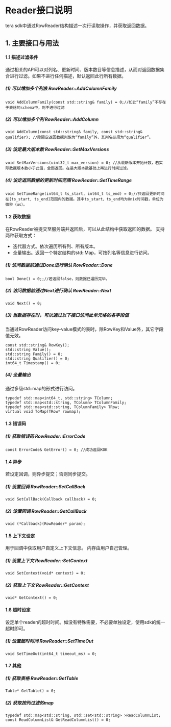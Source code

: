
# Reader接口说明
tera sdk中通过RowReader结构描述一次行读取操作，并获取返回数据。

## 1. 主要接口与用法
#### 1.1 描述过滤条件
通过相关的API可以对列名、更新时间、版本数目等信息描述，从而对返回数据集合进行过滤。如果不进行任何描述，默认返回此行所有数据。
##### (1) 可以增加多个列族  RowReader::AddColumnFamily
```
void AddColumnFamily(const std::string& family) = 0;//如此“family”不存在于表格的schema中，则不进行过滤
```
 
##### (2) 可以增加多个列 RowReader::AddColumn
```
void AddColumn(const std::string& family, const std::string& qualifier); //除限定返回数据列族为“family”外，其列名必须为“qualifier”。
```
 
##### (3) 设定最大版本数  RowReader::SetMaxVersions
```
void SetMaxVersions(uint32_t max_version) = 0; //从最新版本开始计数，若实际数据版本数小于此值，全部返回。在最大版本数基础上再进行时间过滤。
```
 
##### (4) 设定返回数据的更新时间范围  RowReader::SetTimeRange
```
void SetTimeRange(int64_t ts_start, int64_t ts_end) = 0;//只返回更新时间在[ts_start, ts_end]范围内的数据。其中ts_start、ts_end均为Unix时间戳，单位为微秒（us）。
```
 
#### 1.2 获取数据
在RowReader被提交至服务端并返回后，可以从此结构中获取返回的数据。
支持两种获取方式：
<ul>
<li>迭代器方式。依次遍历所有列、所有版本。</li>
<li>全量输出。返回一个特定结构的std::Map，可按列名等信息进行访问。</li>
</ul>

##### (1) 访问数据前通过Done进行确认  RowReader::Done
```
bool Done() = 0;;//若返回false，则数据已遍历完毕。

```
 
##### (2) 访问数据前通过Next进行确认  RowReader::Next
```
void Next() = 0;
```
 
##### (3) 当数据存在时，可以通过以下接口访问此单元格的各字段值
当通过RowReader访问key-value模式的表时，除RowKey和Value外，其它字段值无效。
```
const std::string& RowKey();
std::string Value();
std::string Family() = 0;
std::string Qualifier() = 0;
int64_t Timestamp() = 0;
```
 
##### (4) 全量输出
通过多级std::map的形式进行访问。
```
typedef std::map<int64_t, std::string> TColumn;
typedef std::map<std::string, TColumn> TColumnFamily;
typedef std::map<std::string, TColumnFamily> TRow;
virtual void ToMap(TRow* rowmap);
```

#### 1.3 错误码
##### (1) 获取错误码  RowReader::ErrorCode
```
const ErrorCode& GetError() = 0; //成功返回KOK
```
#### 1.4 异步
若设定回调，则异步提交；否则同步提交。
##### (1) 设置回调  RowReader::SetCallBack
```
void SetCallBack(Callback callback) = 0;
```

##### (2) 设置回调  RowReader::GetCallBack
```
void (*Callback)(RowReader* param);
```

#### 1.5 上下文设定
用于回调中获取用户自定义上下文信息。 内存由用户自己管理。

##### (1) 设置上下文  RowReader::SetContext
```
void SetContext(void* context) = 0;
```
 
##### (2) 获取上下文  RowReader::GetContext
```
void* GetContext() = 0;
```
#### 1.6 超时设定 
设定单个reader的超时时间。如没有特殊需要，不必要单独设定，使用sdk的统一超时即可。
##### (1) 设置超时时间  RowReader::SetTimeOut
```
void SetTimeOut(int64_t timeout_ms) = 0;
```
 
#### 1.7 其他
##### (1) 获取表格  RowReader::GetTable
```
Table* GetTable() = 0;
```
 
##### (2) 获取按列过滤的map
```
typedef std::map<std::string, std::set<std::string> >ReadColumnList;
const ReadColumnList& GetReadColumnList() = 0;
```
